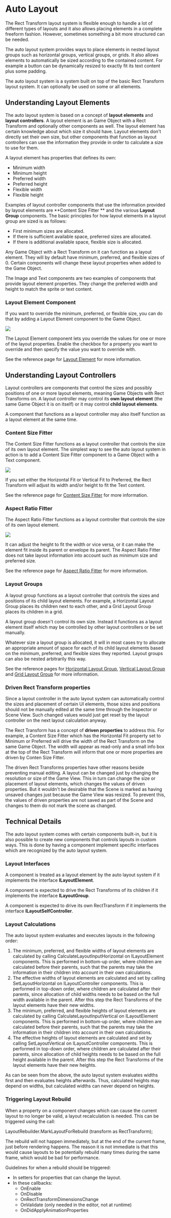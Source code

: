 # Auto Layout

The Rect Transform layout system is flexible enough to handle a lot of different types of layouts and it also allows
placing elements in a complete freeform fashion. However, sometimes something a bit more structured can be needed.

The auto layout system provides ways to place elements in nested layout groups such as horizontal groups, vertical
groups, or grids. It also allows elements to automatically be sized according to the contained content. For example a
button can be dynamically resized to exactly fit its text content plus some padding.

The auto layout system is a system built on top of the basic Rect Transform layout system. It can optionally be used on
some or all elements.

## Understanding Layout Elements

The auto layout system is based on a concept of **layout elements** and **layout controllers**. A layout element is an
Game Object with a Rect Transform and optionally other components as well. The layout element has certain knowledge
about which size it should have. Layout elements don't directly set their own size, but other components that function
as layout controllers can use the information they provide in order to calculate a size to use for them.

A layout element has properties that defines its own:

* Minimum width
* Minimum height
* Preferred width
* Preferred height
* Flexible width
* Flexible height

Examples of layout controller components that use the information provided by layout elements are **Content Size Fitter
** and the various **Layout Group** components. The basic principles for how layout elements in a layout group are sized
is as follows:

* First minimum sizes are allocated.
* If there is sufficient available space, preferred sizes are allocated.
* If there is additional available space, flexible size is allocated.

Any Game Object with a Rect Transform on it can function as a layout element. They will by default have minimum,
preferred, and flexible sizes of 0. Certain components will change these layout properties when added to the Game
Object.

The Image and Text components are two examples of components that provide layout element properties. They change the
preferred width and height to match the sprite or text content.

### Layout Element Component

If you want to override the minimum, preferred, or flexible size, you can do that by adding a Layout Element component
to the Game Object.

![](images/UI_LayoutElementInspector.png)

The Layout Element component lets you override the values for one or more of the layout properties. Enable the checkbox
for a property you want to override and then specify the value you want to override with.

See the reference page for [Layout Element](script-LayoutElement.md) for more information.

## Understanding Layout Controllers

Layout controllers are components that control the sizes and possibly positions of one or more layout elements, meaning
Game Objects with Rect Transforms on. A layout controller may control its **own layout element** (the same Game Object
it is on itself) or it may control **child layout elements**.

A component that functions as a layout controller may also itself function as a layout element at the same time.

### Content Size Fitter

The Content Size Fitter functions as a layout controller that controls the size of its own layout element. The simplest
way to see the auto layout system in action is to add a Content Size Fitter component to a Game Object with a Text
component.

![](images/UI_ContentSizeFitterInspector.png)

If you set either the Horizontal Fit or Vertical Fit to Preferred, the Rect Transform will adjust its width and/or
height to fit the Text content.

See the reference page for [Content Size Fitter](script-ContentSizeFitter.md) for more information.

### Aspect Ratio Fitter

The Aspect Ratio Fitter functions as a layout controller that controls the size of its own layout element.

![](images/UI_AspectRatioFitterInspector.png)

It can adjust the height to fit the width or vice versa, or it can make the element fit inside its parent or envelope
its parent. The Aspect Ratio Fitter does not take layout information into account such as minimum size and preferred
size.

See the reference page for [Aspect Ratio Fitter](script-AspectRatioFitter.md) for more information.

### Layout Groups

A layout group functions as a layout controller that controls the sizes and positions of its child layout elements. For
example, a Horizontal Layout Group places its children next to each other, and a Grid Layout Group places its children
in a grid.

A layout group doesn't control its own size. Instead it functions as a layout element itself which may be controlled by
other layout controllers or be set manually.

Whatever size a layout group is allocated, it will in most cases try to allocate an appropriate amount of space for each
of its child layout elements based on the minimum, preferred, and flexible sizes they reported. Layout groups can also
be nested arbitrarily this way.

See the reference pages
for [Horizontal Layout Group](script-HorizontalLayoutGroup.md), [Vertical Layout Group](script-VerticalLayoutGroup.md)
and [Grid Layout Group](script-GridLayoutGroup.md) for more information.

### Driven Rect Transform properties

Since a layout controller in the auto layout system can automatically control the sizes and placement of certain UI
elements, those sizes and positions should not be manually edited at the same time through the Inspector or Scene View.
Such changed values would just get reset by the layout controller on the next layout calculation anyway.

The Rect Transform has a concept of **driven properties** to address this. For example, a Content Size Fitter which has
the Horizontal Fit property set to Minimum or Preferred will drive the width of the Rect Transform on the same Game
Object. The width will appear as read-only and a small info box at the top of the Rect Transform will inform that one or
more properties are driven by Conten Size Fitter.

The driven Rect Transforms properties have other reasons beside preventing manual editing. A layout can be changed just
by changing the resolution or size of the Game View. This in turn can change the size or placement of layout elements,
which changes the values of driven properties. But it wouldn't be desirable that the Scene is marked as having unsaved
changes just because the Game View was resized. To prevent this, the values of driven properties are not saved as part
of the Scene and changes to them do not mark the scene as changed.

## Technical Details

The auto layout system comes with certain components built-in, but it is also possible to create new components that
controls layouts in custom ways. This is done by having a component implement specific interfaces which are recognized
by the auto layout system.

### Layout Interfaces

A component is treated as a layout element by the auto layout system if it implements the interface **ILayoutElement**.

A component is expected to drive the Rect Transforms of its children if it implements the interface **ILayoutGroup**.

A component is expected to drive its own RectTransform if it implements the interface **ILayoutSelfController**.

### Layout Calculations

The auto layout system evaluates and executes layouts in the following order:

1. The minimum, preferred, and flexible widths of layout elements are calculated by calling
   CalculateLayoutInputHorizontal on ILayoutElement components. This is performed in bottom-up order, where children are
   calculated before their parents, such that the parents may take the information in their children into account in
   their own calculations.
2. The effective widths of layout elements are calculated and set by calling SetLayoutHorizontal on ILayoutController
   components. This is performed in top-down order, where children are calculated after their parents, since allocation
   of child widths needs to be based on the full width available in the parent. After this step the Rect Transforms of
   the layout elements have their new widths.
3. The minimum, preferred, and flexible heights of layout elements are calculated by calling
   CalculateLayoutInputVertical on ILayoutElement components. This is performed in bottom-up order, where children are
   calculated before their parents, such that the parents may take the information in their children into account in
   their own calculations.
4. The effective heights of layout elements are calculated and set by calling SetLayoutVertical on ILayoutController
   components. This is performed in top-down order, where children are calculated after their parents, since allocation
   of child heights needs to be based on the full height available in the parent. After this step the Rect Transforms of
   the layout elements have their new heights.

As can be seen from the above, the auto layout system evaluates widths first and then evaluates heights afterwards.
Thus, calculated heights may depend on widths, but calculated widths can never depend on heights.

### Triggering Layout Rebuild

When a property on a component changes which can cause the current layout to no longer be valid, a layout recalculation
is needed. This can be triggered using the call:

LayoutRebuilder.MarkLayoutForRebuild (transform as RectTransform);

The rebuild will not happen immediately, but at the end of the current frame, just before rendering happens. The reason
it is not immediate is that this would cause layouts to be potentially rebuild many times during the same frame, which
would be bad for performance.

Guidelines for when a rebuild should be triggered:

* In setters for properties that can change the layout.
* In these callbacks:
    * OnEnable
    * OnDisable
    * OnRectTransformDimensionsChange
    * OnValidate (only needed in the editor, not at runtime)
    * OnDidApplyAnimationProperties
